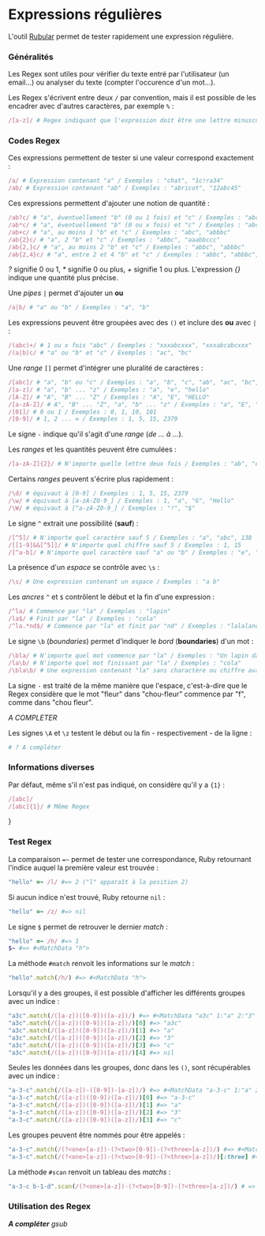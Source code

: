 # Expressions régulières

L'outil [Rubular](http://rubular.com/) permet de tester rapidement une expression régulière.

### Généralités

Les Regex sont utiles pour vérifier du texte entré par l'utilisateur (un email...) ou analyser du texte (compter l'occurence d'un mot...).

Les Regex s'écrivent entre deux `/` par convention, mais il est possible de les encadrer avec d'autres caractères, par exemple `%` :
```ruby
/[a-z]/ # Regex indiquant que l'expression doit être une lettre minuscule entre "a" et "z" pour matcher
```

### Codes Regex

Ces expressions permettent de tester si une valeur correspond exactement :
```ruby
/a/ # Expression contenant "a" / Exemples : "chat", "1c!ra34"
/ab/ # Expression contenant "ab" / Exemples : "abricot", "12abc45"
```

Ces expressions permettent d'ajouter une notion de quantité :
```ruby
/ab?c/ # "a", éventuellement "b" (0 ou 1 fois) et "c" / Exemples : "abc", "ac"
/ab*c/ # "a", éventuellement "b" (0 ou x fois) et "c" / Exemples : "abc", "ac", "abbbc"
/ab+c/ # "a", au moins 1 "b" et "c" / Exemples : "abc", "abbbc"
/ab{2}c/ # "a", 2 "b" et "c" / Exemples : "abbc", "aaabbccc"
/ab{2,}c/ # "a", au moins 2 "b" et "c" / Exemples : "abbc", "abbbc"
/ab{2,4}c/ # "a", entre 2 et 4 "b" et "c" / Exemples : "abbc", "abbbc", "abbbbc"
```
*?* signifie 0 ou 1, *\** signifie 0 ou plus, *+* signifie 1 ou plus.
L'expression *{}* indique une quantité plus précise.

Une *pipes* `|` permet d'ajouter un **ou**
```ruby
/a|b/ # "a" ou "b" / Exemples : "a", "b"
```

Les expressions peuvent être groupées avec des `()` et inclure des **ou** avec `|` :
```ruby
/(abc)+/ # 1 ou x fois "abc" / Exemples : "xxxabcxxx", "xxxabcabcxxx"
/(a|b)c/ # "a" ou "b" et "c" / Exemples : "ac", "bc"
```

Une *range* `[]` permet d'intégrer une pluralité de caractères :
```ruby
/[abc]/ # "a", "b" ou "c" / Exemples : "a", "b", "c", "ab", "ac", "bc", "abc"
/[a-z]/ # "a", "b" ... "z" / Exemples : "a", "e", "hello"
/[A-Z]/ # "A", "B" ... "Z" / Exemples : "A", "E", "HELLO"
/[a-zA-Z]/ # A", "B" ... "Z", "a", "b" ... "z" / Exemples : "a", "E", "HeLLo"
/[01]/ # 0 ou 1 / Exemples : 0, 1, 10, 101
/[0-9]/ # 1, 2 ... ∞ / Exemples : 1, 5, 15, 2379
```
Le signe `-` indique qu'il s'agit d'une *range* (*de ... à ...*).

Les *ranges* et les quantités peuvent être cumulées :
```ruby
/[a-zA-Z]{2}/ # N'importe quelle lettre deux fois / Exemples : "ab", "eZ"
 ```

Certains *ranges* peuvent s'écrire plus rapidement :
```ruby
/\d/ # équivaut à [0-9] / Exemples : 1, 5, 15, 2379
/\w/ # équivaut à [a-zA-Z0-9_] / Exemples : 1, "a", "G", "Hello"
/\W/ # équivaut à [^a-zA-Z0-9_] / Exemples : "!", "$"
```

Le signe `^` extrait une possibilité (**sauf**) :
```ruby
/[^5]/ # N'importe quel caractère sauf 5 / Exemples : "a", "abc", 138
/[[1-9]&&[^5]]/ # N'importe quel chiffre sauf 5 / Exemples : 1, 15
/[^a-b]/ # N'importe quel caractère sauf "a" ou "b" / Exemples : "e", "ij", 12
 ```

La présence d'un *espace* se contrôle avec `\s` :
```ruby
/\s/ # Une expression contenant un espace / Exemples : "a b"
 ```

Les *ancres* `^` et `$` contrôlent le début et la fin d'une expression :
```ruby
/^la/ # Commence par "la" / Exemples : "lapin"
/la$/ # Finit par "la" / Exemples : "cola"
/^la.*nd$/ # Commence par "la" et finit par "nd" / Exemples : "lalaland"
 ```

Le signe `\b` (*boundaries*) permet d'indiquer le *bord* (**boundaries**) d'un mot :
```ruby
/\bla/ # N'importe quel mot commence par "la" / Exemples : "Un lapin dans un chapeau"
/la\b/ # N'importe quel mot finissant par "la" / Exemples : "cola"
/\bla\b/ # Une expression contenant "la" sans charactère ou chiffre avant ou après / Exemples : "à la plage", "la-la-land"
 ```
La signe `-` est traité de la même manière que l'espace, c'est-à-dire que le Regex considère que le mot "fleur" dans "chou-fleur" commence par "f", comme dans "chou fleur".

*A COMPLETER*

Les signes `\A` et `\z` testent le début ou la fin - respectivement - de la ligne :
```ruby
# ? A compléter
 ```


### Informations diverses

Par défaut, même s'il n'est pas indiqué, on considère qu'il y a `{1}` :
```ruby
/[abc]/
/[abc]{1}/ # Même Regex
 ```
}

### Test Regex

La comparaison `=~` permet de tester une correspondance, Ruby retournant l'indice auquel la première valeur est trouvée :
```ruby
"hello" =~ /l/ #=> 2 ("l" apparaît à la position 2)
 ```

Si aucun indice n'est trouvé, Ruby retourne `nil` :
```ruby
"hello" =~ /z/ #=> nil
 ```

Le signe `$` permet de retrouver le dernier *match* :
```ruby
"hello" =~ /h/ #=> 1
$~ #=> #<MatchData "h">
 ```

La méthode `#match` renvoit les informations sur le *match* :
```ruby
"hello".match(/h/) #=> #<MatchData "h">
 ```
Lorsqu'il y a des groupes, il est possible d'afficher les différents groupes avec un indice :
```ruby
"a3c".match(/([a-z])([0-9])([a-z])/) #=> #<MatchData "a3c" 1:"a" 2:"3" 3:"c">
"a3c".match(/([a-z])([0-9])([a-z])/)[0] #=> "a3c"
"a3c".match(/([a-z])([0-9])([a-z])/)[1] #=> "a"
"a3c".match(/([a-z])([0-9])([a-z])/)[2] #=> "3"
"a3c".match(/([a-z])([0-9])([a-z])/)[3] #=> "c"
"a3c".match(/([a-z])([0-9])([a-z])/)[4] #=> nil
 ```

Seules les données dans les groupes, donc dans les `()`, sont récupérables avec un indice :
```ruby
"a-3-c".match(/([a-z])-([0-9])-[a-z])/) #=> #<MatchData "a-3-c" 1:"a" 2:"3" 3:"c">
"a-3-c".match(/([a-z])([0-9])([a-z])/)[0] #=> "a-3-c"
"a-3-c".match(/([a-z])([0-9])([a-z])/)[1] #=> "a"
"a-3-c".match(/([a-z])([0-9])([a-z])/)[2] #=> "3"
"a-3-c".match(/([a-z])([0-9])([a-z])/)[3] #=> "c"
 ```

Les groupes peuvent être nommés pour être appelés :
```ruby
"a-3-c".match(/(?<one>[a-z])-(?<two>[0-9])-(?<three>[a-z])/) #=> #<MatchData "a-3-c" one:"a" two:"3" three:"c">
"a-3-c".match(/(?<one>[a-z])-(?<two>[0-9])-(?<three>[a-z])/)[:three] #=> "c"
 ```

La méthode `#scan` renvoit un tableau des *matchs* :
```ruby
"a-3-c b-1-d".scan(/(?<one>[a-z])-(?<two>[0-9])-(?<three>[a-z])/) # => [["a", "3", "c"], ["b", "1", "d"]]
 ```

### Utilisation des Regex

***A compléter***
*gsub*


